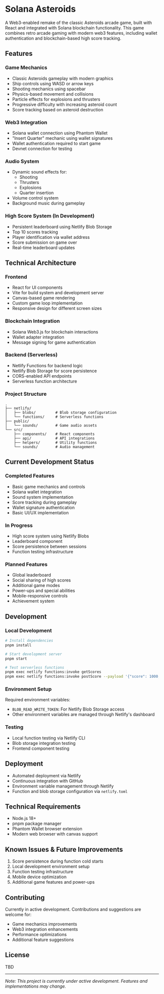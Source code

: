 # Solana Asteroids

A Web3-enabled remake of the classic Asteroids arcade game, built with React and integrated with Solana blockchain functionality. This game combines retro arcade gaming with modern web3 features, including wallet authentication and blockchain-based high score tracking.

## Features

### Game Mechanics

- Classic Asteroids gameplay with modern graphics
- Ship controls using WASD or arrow keys
- Shooting mechanics using spacebar
- Physics-based movement and collisions
- Particle effects for explosions and thrusters
- Progressive difficulty with increasing asteroid count
- Score tracking based on asteroid destruction

### Web3 Integration

- Solana wallet connection using Phantom Wallet
- "Insert Quarter" mechanic using wallet signatures
- Wallet authentication required to start game
- Devnet connection for testing

### Audio System

- Dynamic sound effects for:
  - Shooting
  - Thrusters
  - Explosions
  - Quarter insertion
- Volume control system
- Background music during gameplay

### High Score System (In Development)

- Persistent leaderboard using Netlify Blob Storage
- Top 10 scores tracking
- Player identification via wallet address
- Score submission on game over
- Real-time leaderboard updates

## Technical Architecture

### Frontend

- React for UI components
- Vite for build system and development server
- Canvas-based game rendering
- Custom game loop implementation
- Responsive design for different screen sizes

### Blockchain Integration

- Solana Web3.js for blockchain interactions
- Wallet adapter integration
- Message signing for game authentication

### Backend (Serverless)

- Netlify Functions for backend logic
- Netlify Blob Storage for score persistence
- CORS-enabled API endpoints
- Serverless function architecture

### Project Structure

```
.
├── netlify/
│   ├── blobs/         # Blob storage configuration
│   └── functions/     # Serverless functions
├── public/
│   └── sounds/        # Game audio assets
└── src/
    ├── components/    # React components
    ├── api/           # API integrations
    ├── helpers/       # Utility functions
    └── sounds/        # Audio management
```

## Current Development Status

### Completed Features

- Basic game mechanics and controls
- Solana wallet integration
- Sound system implementation
- Score tracking during gameplay
- Wallet signature authentication
- Basic UI/UX implementation

### In Progress

- High score system using Netlify Blobs
- Leaderboard component
- Score persistence between sessions
- Function testing infrastructure

### Planned Features

- Global leaderboard
- Social sharing of high scores
- Additional game modes
- Power-ups and special abilities
- Mobile-responsive controls
- Achievement system

## Development

### Local Development

```bash
# Install dependencies
pnpm install

# Start development server
pnpm start

# Test serverless functions
pnpm exec netlify functions:invoke getScores
pnpm exec netlify functions:invoke postScore --payload '{"score": 1000, "walletAddress": "TEST_WALLET"}'
```

### Environment Setup

Required environment variables:

- `BLOB_READ_WRITE_TOKEN`: For Netlify Blob Storage access
- Other environment variables are managed through Netlify's dashboard

### Testing

- Local function testing via Netlify CLI
- Blob storage integration testing
- Frontend component testing

## Deployment

- Automated deployment via Netlify
- Continuous integration with GitHub
- Environment variable management through Netlify
- Function and blob storage configuration via `netlify.toml`

## Technical Requirements

- Node.js 18+
- pnpm package manager
- Phantom Wallet browser extension
- Modern web browser with canvas support

## Known Issues & Future Improvements

1. Score persistence during function cold starts
2. Local development environment setup
3. Function testing infrastructure
4. Mobile device optimization
5. Additional game features and power-ups

## Contributing

Currently in active development. Contributions and suggestions are welcome for:

- Game mechanics improvements
- Web3 integration enhancements
- Performance optimizations
- Additional feature suggestions

## License

TBD

---

_Note: This project is currently under active development. Features and implementations may change._
